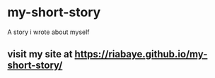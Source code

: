 # my-short-story
A story i wrote about myself
## visit my site at https://riabaye.github.io/my-short-story/
